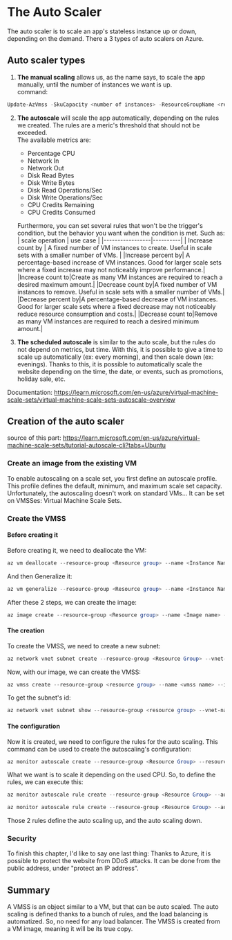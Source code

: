 # The Auto Scaler

The auto scaler is to scale an app's stateless instance up or down, depending on the demand.
There a 3 types of auto scalers on Azure.

## Auto scaler types

1. **The manual scaling** allows us, as the name says, to scale the app manually, until the number of instances we want is up.<br>
command:

```PowerShell
Update-AzVmss -SkuCapacity <number of instances> -ResourceGroupName <resource group name> -VMScaleSetName <scale set name> 
```

2. **The autoscale** will scale the app automatically, depending on the rules we created. The rules are a meric's threshold that should not be exceeded. <br>
The available metrics are:
    * Percentage CPU
    * Network In
    * Network Out
    * Disk Read Bytes
    * Disk Write Bytes
    * Disk Read Operations/Sec
    * Disk Write Operations/Sec
    * CPU Credits Remaining
    * CPU Credits Consumed<br>

    Furthermore, you can set several rules that won't be the trigger's condition, but the behavior you want when the condition is met.
    Such as: <br>
    | scale operation | use case |
    |-----------------|----------|
    | Increase count by | A fixed number of VM instances to create. Useful in scale sets with a smaller number of VMs. |
    |Increase percent by| A percentage-based increase of VM instances. Good for larger scale sets where a fixed increase may not noticeably improve performance.|
    |Increase count to|Create as many VM instances are required to reach a desired maximum amount.|
    |Decrease count by|A fixed number of VM instances to remove. Useful in scale sets with a smaller number of VMs.|
    |Decrease percent by|A percentage-based decrease of VM instances. Good for larger scale sets where a fixed decrease may not noticeably reduce resource consumption and costs.|
    |Decrease count to|Remove as many VM instances are required to reach a desired minimum amount.|

3. **The scheduled autoscale** is similar to the auto scale, but the rules do not depend on metrics, but time. With this, it is possible to give a time to scale up automatically (ex: every morning), and then scale down (ex: evenings). Thanks to this, it is possible to automatically scale the website depending on the time, the date, or events, such as promotions, holiday sale, etc.

Documentation: <https://learn.microsoft.com/en-us/azure/virtual-machine-scale-sets/virtual-machine-scale-sets-autoscale-overview>

## Creation of the auto scaler

source of this part: <https://learn.microsoft.com/en-us/azure/virtual-machine-scale-sets/tutorial-autoscale-cli?tabs=Ubuntu>

### Create an image from the existing VM

To enable autoscaling on a scale set, you first define an autoscale profile. This profile defines the default, minimum, and maximum scale set capacity.<br>
Unfortunately, the autoscaling doesn't work on standard VMs... It can be set on VMSSes: Virtual Machine Scale Sets.

### Create the VMSS

#### Before creating it

Before creating it, we need to deallocate the VM:

```PowerShell
az vm deallocate --resource-group <Resource group> --name <Instance Name>
```

And then Generalize it:

```PowerShell
az vm generalize --resource-group <Resource group> --name <Instance Name>
```

After these 2 steps, we can create the image:

```PowerShell
az image create --resource-group <Resource group> --name <Image name> --source <source name>
```

#### The creation

To create the VMSS, we need to create a new subnet:

```PowerShell
az network vnet subnet create --resource-group <Resource Group> --vnet-name <Virtual Network Name> --name <New Subnet Name> --address-prefix <address prefix>
```

Now, with our image, we can create the VMSS:

```PowerShell
az vmss create --resource-group <resource group> --name <vmss name> --image <image name> --upgrade-policy-mode Automatic --admin-username azureuser --generate-ssh-keys --subnet <subnet id>
```

To get the subnet's id:

```PowerShell
az network vnet subnet show --resource-group <resource group> --vnet-name <virtual network name> --name <subnet name> --query id --output tsv
```

#### The configuration

Now it is created, we need to configure the rules for the auto scaling.
This command can be used to create the autoscaling's configuration:

```PowerShell
az monitor autoscale create --resource-group <Resource Group> --resource <New Resource name> --resource-type Microsoft.Compute/virtualMachineScaleSets --name autoscale --min-count <min of VMs up> --max-count <Max of VMs up> --count <Default quantity>
```

What we want is to scale it depending on the used CPU. So, to define the rules, we can execute this:

```PowerShell
az monitor autoscale rule create --resource-group <Resource Group> --autoscale-name autoscale --scale out 1 --condition "Percentage CPU > 75 avg 5m"

az monitor autoscale rule create --resource-group <Resource Group> --autoscale-name autoscale --scale in 1 --condition "Percentage CPU < 75 avg 5m"
```

Those 2 rules define the auto scaling up, and the auto scaling down.

### Security

To finish this chapter, I'd like to say one last thing: Thanks to Azure, it is possible to protect the website from DDoS attacks. It can be done from the public address, under "protect an IP address".

## Summary

A VMSS is an object similar to a VM, but that can be auto scaled. The auto scaling is defined thanks to a bunch of rules, and the load balancing is automatized. So, no need for any load balancer.
The VMSS is created from a VM image, meaning it will be its true copy.